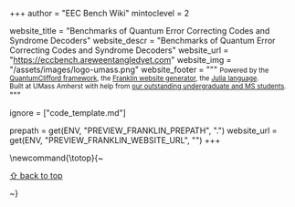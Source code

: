 +++
author = "EEC Bench Wiki"
mintoclevel = 2

website_title = "Benchmarks of Quantum Error Correcting Codes and Syndrome Decoders"
website_descr = "Benchmarks of Quantum Error Correcting Codes and Syndrome Decoders"
website_url = "https://eccbench.areweentangledyet.com"
website_img = "/assets/images/logo-umass.png"
website_footer = """
<small>
Powered by
the <a href="https://github.com/QuantumSavory/QuantumClifford.jl"> QuantumClifford framework</a>,
the <a href="https://github.com/tlienart/Franklin.jl">Franklin website generator</a>,
the <a href="https://julialang.org/">Julia language</a>.
<br>
Built at UMass Amherst with help from <a href="/contributors/">our outstanding undergraduate and MS students</a>.
</small>
"""

ignore = ["code_template.md"]

prepath     = get(ENV, "PREVIEW_FRANKLIN_PREPATH", ".")
website_url = get(ENV, "PREVIEW_FRANKLIN_WEBSITE_URL", "")
+++

\newcommand{\totop}{~~~<p><a href="#top">⇧ back to top</a></p>~~~}
